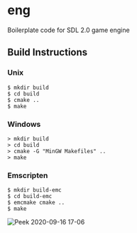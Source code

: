 # eng

Boilerplate code for SDL 2.0 game engine

## Build Instructions

### Unix
```
$ mkdir build
$ cd build
$ cmake ..
$ make
```

### Windows
```
> mkdir build
> cd build
> cmake -G "MinGW Makefiles" ..
> make
```

### Emscripten
```
$ mkdir build-emc
$ cd build-emc
$ emcmake cmake ..
$ make
```

![Peek 2020-09-16 17-06](https://user-images.githubusercontent.com/48102969/93397466-460b5f80-f83f-11ea-8586-fe9814907bbd.gif)
